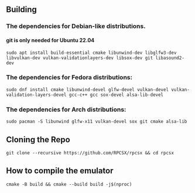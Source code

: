 ## Building


### The dependencies for Debian-like distributions.
#### git is only needed for Ubuntu 22.04

```   
sudo apt install build-essential cmake libunwind-dev libglfw3-dev libvulkan-dev vulkan-validationlayers-dev libsox-dev git libasound2-dev
```

### The dependencies for Fedora distributions:

```
sudo dnf install cmake libunwind-devel glfw-devel vulkan-devel vulkan-validation-layers-devel gcc-c++ gcc sox-devel alsa-lib-devel
```

### The dependencies for Arch distributions:

```
sudo pacman -S libunwind glfw-x11 vulkan-devel sox git cmake alsa-lib
```

## Cloning the Repo

```
git clone --recursive https://github.com/RPCSX/rpcsx && cd rpcsx
```
## How to compile the emulator
   
```
cmake -B build && cmake --build build -j$(nproc)
```
